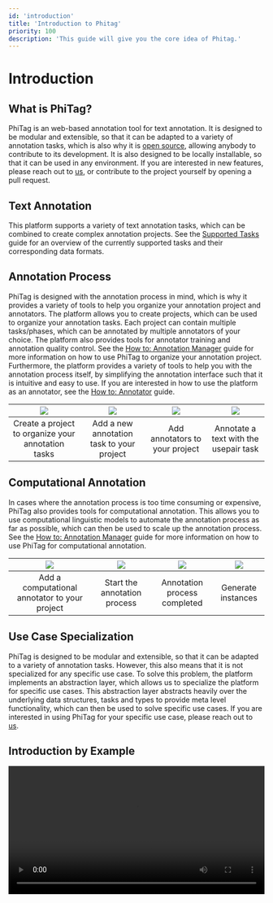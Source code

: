 ```yaml
---
id: 'introduction'
title: 'Introduction to Phitag'
priority: 100
description: 'This guide will give you the core idea of Phitag.'
---
```


# Introduction

## What is PhiTag?

PhiTag is an web-based annotation tool for text annotation. It is designed to be modular and extensible, so that it can be adapted to a variety of annotation tasks, which is also why it is [open source](https://github.com/Garrafao/phitag), allowing anybody to contribute to its development. It is also designed to be locally installable, so that it can be used in any environment. If you are interested in new features, please reach out to [us](https://www.ims.uni-stuttgart.de/en/institute/team/Schlechtweg/), or contribute to the project yourself by opening a pull request.


## Text Annotation

This platform supports a variety of text annotation tasks, which can be combined to create complex annotation projects. See the [Supported Tasks](/guide/supported-tasks) guide for an overview of the currently supported tasks and their corresponding data formats.

## Annotation Process

PhiTag is designed with the annotation process in mind, which is why it provides a variety of tools to help you organize your annotation project and annotators. The platform allows you to create projects, which can be used to organize your annotation tasks. Each project can contain multiple tasks/phases, which can be annotated by multiple annotators of your choice. The platform also provides tools for annotator training and annotation quality control. See the [How to: Annotation Manager](/guide/how-to-annotation-manager) guide for more information on how to use PhiTag to organize your annotation project. Furthermore, the platform provides a variety of tools to help you with the annotation process itself, by simplifying the annotation interface such that it is intuitive and easy to use. If you are interested in how to use the platform as an annotator, see the [How to: Annotator](/guide/how-to-annotator) guide.

|         ![](/gif/guide/project-create.gif)         |       ![](/gif/guide/add-phase.gif)       | ![](/gif/guide/add-annotator.gif) | ![](/gif/guide/annotate-usepair.gif)  |
| :------------------------------------------------: | :---------------------------------------: | :-------------------------------: | :-----------------------------------: |
| Create a project to organize your annotation tasks | Add a new annotation task to your project |  Add annotators to your project   | Annotate a text with the usepair task |

## Computational Annotation

In cases where the annotation process is too time consuming or expensive, PhiTag also provides tools for computational annotation. This allows you to use computational linguistic models to automate the annotation process as far as possible, which can then be used to scale up the annotation process. See the [How to: Annotation Manager](/guide/how-to-annotation-manager) guide for more information on how to use PhiTag for computational annotation.

|          ![](/gif/guide/com-add.gif)          | ![](/gif/guide/com-annotation-start.gif) | ![](/gif/guide/com-annotation-end.gif) | ![](/gif/guide/com-instances.gif) |
| :-------------------------------------------: | :--------------------------------------: | :------------------------------------: | :-------------------------------: |
| Add a computational annotator to your project |       Start the annotation process       |      Annotation process completed      |        Generate instances         |

## Use Case Specialization

PhiTag is designed to be modular and extensible, so that it can be adapted to a variety of annotation tasks. However, this also means that it is not specialized for any specific use case. To solve this problem, the platform implements an abstraction layer, which allows us to specialize the platform for specific use cases. This abstraction layer abstracts heavily over the underlying data structures, tasks and types to provide meta level functionality, which can then be used to solve specific use cases. If you are interested in using PhiTag for your specific use case, please reach out to [us](https://www.ims.uni-stuttgart.de/en/institute/team/Schlechtweg/).

## Introduction by Example

<video width="100%" controls>
  <source src="/video/introduction.mp4" type="video/mp4">
</video>